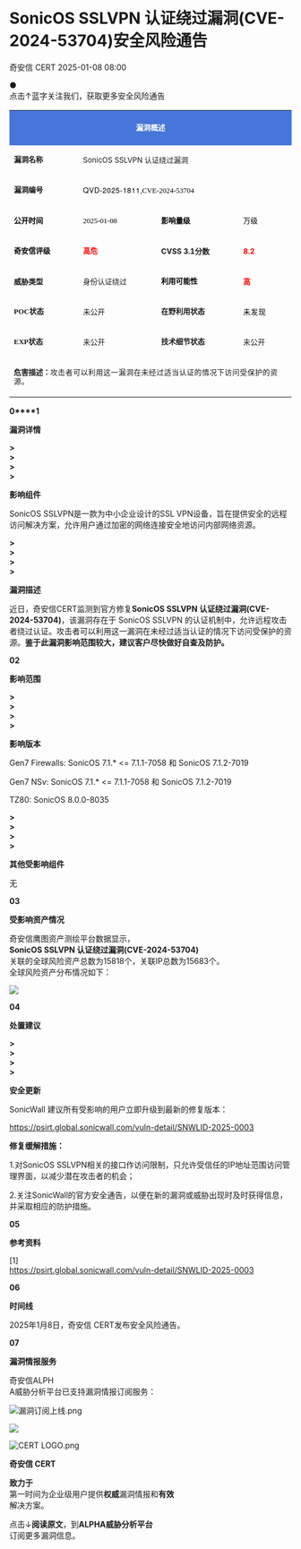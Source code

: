 #  SonicOS SSLVPN 认证绕过漏洞(CVE-2024-53704)安全风险通告   
 奇安信 CERT   2025-01-08 08:00  
  
●   
点击↑蓝字关注我们，获取更多安全风险通告  
  
  
<table><tbody style="-webkit-tap-highlight-color: transparent;outline: 0px;visibility: visible;"><tr style="-webkit-tap-highlight-color: transparent;outline: 0px;visibility: visible;"><td valign="middle" align="center" rowspan="1" colspan="4" style="-webkit-tap-highlight-color: transparent;outline: 0px;word-break: break-all;hyphens: auto;border-color: rgb(70, 118, 217);background-color: rgb(70, 118, 217);visibility: visible;"><p style="-webkit-tap-highlight-color: transparent;outline: 0px;line-height: 1.5em;visibility: visible;"><span style="-webkit-tap-highlight-color: transparent;outline: 0px;color: rgb(255, 255, 255);letter-spacing: 0px;visibility: visible;"><strong style="-webkit-tap-highlight-color: transparent;outline: 0px;visibility: visible;"><span style="-webkit-tap-highlight-color: transparent;outline: 0px;font-size: 13px;letter-spacing: 0px;visibility: visible;">漏洞概述</span></strong><br style="-webkit-tap-highlight-color: transparent;outline: 0px;visibility: visible;"/></span></p></td></tr><tr style="-webkit-tap-highlight-color: transparent;outline: 0px;visibility: visible;"><td valign="middle" align="left" width="136" style="-webkit-tap-highlight-color: transparent;outline: 0px;word-break: break-all;hyphens: auto;border-color: rgb(70, 118, 217);visibility: visible;"><p style="-webkit-tap-highlight-color: transparent;outline: 0px;line-height: 1em;visibility: visible;"><span style="-webkit-tap-highlight-color: transparent;outline: 0px;font-size: 13px;letter-spacing: 0px;visibility: visible;"><strong style="-webkit-tap-highlight-color: transparent;outline: 0px;visibility: visible;"><span style="-webkit-tap-highlight-color: transparent;outline: 0px;letter-spacing: 0px;font-family: 微软雅黑, &#34;Microsoft YaHei&#34;;visibility: visible;">漏洞名称</span></strong></span></p></td><td valign="middle" align="left" rowspan="1" colspan="3" style="-webkit-tap-highlight-color: transparent;outline: 0px;word-break: break-all;hyphens: auto;border-color: rgb(70, 118, 217);visibility: visible;"><p style="-webkit-tap-highlight-color: transparent;outline: 0px;line-height: 1em;visibility: visible;"><span style="-webkit-tap-highlight-color: transparent;outline: 0px;font-size: 13px;caret-color: red;letter-spacing: 0px;visibility: visible;">SonicOS SSLVPN 认证绕过漏洞</span></p></td></tr><tr style="-webkit-tap-highlight-color: transparent;outline: 0px;visibility: visible;"><td valign="middle" align="left" rowspan="1" colspan="1" width="136" style="-webkit-tap-highlight-color: transparent;outline: 0px;word-break: break-all;hyphens: auto;border-color: rgb(70, 118, 217);visibility: visible;"><p style="-webkit-tap-highlight-color: transparent;outline: 0px;line-height: 1em;visibility: visible;"><span style="-webkit-tap-highlight-color: transparent;outline: 0px;font-family: 微软雅黑, &#34;Microsoft YaHei&#34;;visibility: visible;"><span style="-webkit-tap-highlight-color: transparent;outline: 0px;font-size: 13px;visibility: visible;"><strong style="-webkit-tap-highlight-color: transparent;outline: 0px;visibility: visible;">漏洞编号</strong></span></span></p></td><td valign="middle" align="left" rowspan="1" colspan="3" style="-webkit-tap-highlight-color: transparent;outline: 0px;word-break: break-all;hyphens: auto;border-color: rgb(70, 118, 217);visibility: visible;"><p style="-webkit-tap-highlight-color: transparent;outline: 0px;line-height: 1em;visibility: visible;"><span style="-webkit-tap-highlight-color: transparent;outline: 0px;color: rgb(0, 0, 0);font-size: 13px;caret-color: rgb(255, 0, 0);font-family: 微软雅黑, &#34;Microsoft YaHei&#34;;visibility: visible;"><span style="-webkit-tap-highlight-color: transparent;outline: 0px;font-family: &#34;Helvetica Neue&#34;, Helvetica, &#34;PingFang SC&#34;, &#34;Hiragino Sans GB&#34;, &#34;Microsoft YaHei&#34;, 微软雅黑, Arial, sans-serif;letter-spacing: 0.578px;text-decoration-style: solid;text-decoration-color: rgb(0, 0, 0);visibility: visible;">QVD-2025-1811</span>,CVE-2024-53704</span></p></td></tr><tr style="-webkit-tap-highlight-color: transparent;outline: 0px;visibility: visible;"><td valign="middle" align="left" colspan="1" rowspan="1" width="136" style="-webkit-tap-highlight-color: transparent;outline: 0px;word-break: break-all;hyphens: auto;border-color: rgb(70, 118, 217);visibility: visible;"><p style="-webkit-tap-highlight-color: transparent;outline: 0px;line-height: 1em;visibility: visible;"><strong style="-webkit-tap-highlight-color: transparent;outline: 0px;visibility: visible;"><span style="-webkit-tap-highlight-color: transparent;outline: 0px;font-size: 13px;visibility: visible;"><strong style="-webkit-tap-highlight-color: transparent;cursor: text;color: rgb(0, 0, 0);caret-color: rgb(255, 0, 0);font-family: 微软雅黑, &#34;Microsoft YaHei&#34;, sans-serif;visibility: visible;max-inline-size: 100%;outline: none 0px !important;"><span style="-webkit-tap-highlight-color: transparent;cursor: text;font-family: 微软雅黑, &#34;Microsoft YaHei&#34;;visibility: visible;max-inline-size: 100%;outline: none 0px !important;">公开时间</span></strong></span></strong></p></td><td valign="middle" align="left" colspan="1" rowspan="1" width="157" style="-webkit-tap-highlight-color: transparent;outline: 0px;word-break: break-all;hyphens: auto;border-color: rgb(70, 118, 217);visibility: visible;"><p style="-webkit-tap-highlight-color: transparent;outline: 0px;line-height: 1em;visibility: visible;"><span style="-webkit-tap-highlight-color: transparent;outline: 0px;color: rgb(0, 0, 0);font-size: 13px;caret-color: rgb(255, 0, 0);font-family: 微软雅黑, &#34;Microsoft YaHei&#34;;visibility: visible;">2025-01-08</span></p></td><td valign="middle" align="left" colspan="1" rowspan="1" width="166" style="-webkit-tap-highlight-color: transparent;outline: 0px;word-break: break-all;hyphens: auto;border-color: rgb(70, 118, 217);visibility: visible;"><p style="-webkit-tap-highlight-color: transparent;outline: 0px;line-height: 1em;visibility: visible;"><strong style="-webkit-tap-highlight-color: transparent;outline: 0px;visibility: visible;"><span style="-webkit-tap-highlight-color: transparent;outline: 0px;font-size: 13px;visibility: visible;"><strong style="-webkit-tap-highlight-color: transparent;cursor: text;color: rgb(0, 0, 0);caret-color: rgb(255, 0, 0);font-family: 微软雅黑, &#34;Microsoft YaHei&#34;, sans-serif;visibility: visible;max-inline-size: 100%;outline: none 0px !important;"><span style="-webkit-tap-highlight-color: transparent;cursor: text;font-family: 微软雅黑, &#34;Microsoft YaHei&#34;;visibility: visible;max-inline-size: 100%;outline: none 0px !important;">影响量级</span></strong></span></strong></p></td><td valign="middle" align="left" colspan="1" rowspan="1" width="98" style="-webkit-tap-highlight-color: transparent;outline: 0px;word-break: break-all;hyphens: auto;border-color: rgb(70, 118, 217);visibility: visible;"><p style="-webkit-tap-highlight-color: transparent;outline: 0px;line-height: 1em;visibility: visible;"><span style="-webkit-tap-highlight-color: transparent;outline: 0px;color: rgb(0, 0, 0);font-size: 13px;caret-color: rgb(255, 0, 0);font-family: 微软雅黑, &#34;Microsoft YaHei&#34;;visibility: visible;">万级</span></p></td></tr><tr style="-webkit-tap-highlight-color: transparent;outline: 0px;visibility: visible;"><td valign="middle" align="left" width="136" style="-webkit-tap-highlight-color: transparent;outline: 0px;word-break: break-all;hyphens: auto;border-color: rgb(70, 118, 217);visibility: visible;"><p style="-webkit-tap-highlight-color: transparent;outline: 0px;line-height: 1em;visibility: visible;"><span style="-webkit-tap-highlight-color: transparent;outline: 0px;font-size: 13px;letter-spacing: 0px;visibility: visible;"><strong style="-webkit-tap-highlight-color: transparent;cursor: text;color: rgb(0, 0, 0);font-size: 17px;caret-color: rgb(255, 0, 0);font-family: 微软雅黑, &#34;Microsoft YaHei&#34;, sans-serif;visibility: visible;max-inline-size: 100%;outline: none 0px !important;"><span style="-webkit-tap-highlight-color: transparent;cursor: text;font-size: 13px;letter-spacing: 0px;visibility: visible;max-inline-size: 100%;outline: none 0px !important;">奇安信评级</span></strong></span></p></td><td valign="middle" align="left" width="157" style="-webkit-tap-highlight-color: transparent;outline: 0px;word-break: break-all;hyphens: auto;border-color: rgb(70, 118, 217);visibility: visible;"><p style="-webkit-tap-highlight-color: transparent;outline: 0px;line-height: 1em;visibility: visible;"><span style="-webkit-tap-highlight-color: transparent;outline: 0px;letter-spacing: 0px;visibility: visible;"><strong style="-webkit-tap-highlight-color: transparent;cursor: text;color: rgb(255, 0, 0);caret-color: rgb(255, 0, 0);font-family: 微软雅黑, &#34;Microsoft YaHei&#34;, sans-serif;visibility: visible;max-inline-size: 100%;outline: none 0px !important;"><span style="-webkit-tap-highlight-color: transparent;cursor: text;font-size: 13px;letter-spacing: 0px;visibility: visible;max-inline-size: 100%;outline: none 0px !important;">高危</span></strong></span></p></td><td valign="middle" align="left" width="166" style="-webkit-tap-highlight-color: transparent;outline: 0px;word-break: break-all;hyphens: auto;border-color: rgb(70, 118, 217);visibility: visible;"><p style="-webkit-tap-highlight-color: transparent;outline: 0px;line-height: 1em;visibility: visible;"><strong style="-webkit-tap-highlight-color: transparent;outline: 0px;visibility: visible;"><span style="-webkit-tap-highlight-color: transparent;outline: 0px;font-size: 13px;letter-spacing: 0px;visibility: visible;">CVSS 3.1分数</span></strong></p></td><td valign="middle" align="left" width="98" style="-webkit-tap-highlight-color: transparent;outline: 0px;word-break: break-all;hyphens: auto;border-color: rgb(70, 118, 217);visibility: visible;"><p style="-webkit-tap-highlight-color: transparent;outline: 0px;line-height: 1em;visibility: visible;"><span style="-webkit-tap-highlight-color: transparent;outline: 0px;color: rgb(255, 0, 0);visibility: visible;"><span style="-webkit-tap-highlight-color: transparent;outline: 0px;font-size: 13px;letter-spacing: normal;visibility: visible;"><strong style="-webkit-tap-highlight-color: transparent;outline: 0px;visibility: visible;">8.2</strong></span></span></p></td></tr><tr style="-webkit-tap-highlight-color: transparent;outline: 0px;visibility: visible;"><td valign="middle" align="left" colspan="1" rowspan="1" width="136" style="-webkit-tap-highlight-color: transparent;outline: 0px;word-break: break-all;hyphens: auto;border-color: rgb(70, 118, 217);visibility: visible;"><p style="-webkit-tap-highlight-color: transparent;outline: 0px;line-height: 1em;visibility: visible;"><span style="-webkit-tap-highlight-color: transparent;outline: 0px;font-size: 13px;visibility: visible;"><strong style="-webkit-tap-highlight-color: transparent;outline: 0px;visibility: visible;">威胁类型</strong></span></p></td><td valign="middle" align="left" colspan="1" rowspan="1" width="157" style="-webkit-tap-highlight-color: transparent;outline: 0px;word-break: break-all;hyphens: auto;border-color: rgb(70, 118, 217);visibility: visible;"><p style="-webkit-tap-highlight-color: transparent;outline: 0px;line-height: 1em;visibility: visible;"><span style="-webkit-tap-highlight-color: transparent;outline: 0px;font-size: 13px;letter-spacing: normal;caret-color: rgb(255, 0, 0);visibility: visible;">身份认证绕过</span></p></td><td valign="middle" align="left" colspan="1" rowspan="1" width="166" style="-webkit-tap-highlight-color: transparent;outline: 0px;word-break: break-all;hyphens: auto;border-color: rgb(70, 118, 217);visibility: visible;"><p style="-webkit-tap-highlight-color: transparent;outline: 0px;line-height: 1em;visibility: visible;"><strong style="-webkit-tap-highlight-color: transparent;cursor: text;color: rgb(0, 0, 0);caret-color: rgb(255, 0, 0);font-family: 微软雅黑, &#34;Microsoft YaHei&#34;, sans-serif;visibility: visible;max-inline-size: 100%;outline: none 0px !important;"><span style="-webkit-tap-highlight-color: transparent;cursor: text;font-size: 13px;visibility: visible;max-inline-size: 100%;outline: none 0px !important;">利用可能性</span></strong></p></td><td valign="middle" align="left" colspan="1" rowspan="1" width="98" style="-webkit-tap-highlight-color: transparent;outline: 0px;word-break: break-all;hyphens: auto;border-color: rgb(70, 118, 217);visibility: visible;"><p style="-webkit-tap-highlight-color: transparent;outline: 0px;line-height: 1em;visibility: visible;"><strong style="-webkit-tap-highlight-color: transparent;cursor: text;caret-color: rgb(255, 0, 0);color: rgb(255, 0, 0);font-family: 微软雅黑, &#34;Microsoft YaHei&#34;, sans-serif;visibility: visible;max-inline-size: 100%;outline: none 0px !important;"><span style="-webkit-tap-highlight-color: transparent;cursor: text;font-size: 13px;visibility: visible;max-inline-size: 100%;outline: none 0px !important;"><strong style="-webkit-tap-highlight-color: transparent;outline: 0px;font-family: system-ui, -apple-system, BlinkMacSystemFont, &#34;Helvetica Neue&#34;, &#34;PingFang SC&#34;, &#34;Hiragino Sans GB&#34;, &#34;Microsoft YaHei UI&#34;, &#34;Microsoft YaHei&#34;, Arial, sans-serif;letter-spacing: 0.544px;visibility: visible;">高</strong></span></strong></p></td></tr><tr style="-webkit-tap-highlight-color: transparent;outline: 0px;visibility: visible;"><td valign="middle" colspan="1" rowspan="1" align="left" width="136" style="-webkit-tap-highlight-color: transparent;outline: 0px;word-break: break-all;hyphens: auto;border-color: rgb(70, 118, 217);visibility: visible;"><p style="-webkit-tap-highlight-color: transparent;outline: 0px;line-height: 1em;visibility: visible;"><span style="-webkit-tap-highlight-color: transparent;outline: 0px;font-size: 13px;visibility: visible;"><strong style="-webkit-tap-highlight-color: transparent;outline: 0px;visibility: visible;"><span style="-webkit-tap-highlight-color: transparent;outline: 0px;font-family: 微软雅黑, &#34;Microsoft YaHei&#34;;visibility: visible;">POC状态</span></strong></span></p></td><td valign="middle" colspan="1" rowspan="1" align="left" width="157" style="-webkit-tap-highlight-color: transparent;outline: 0px;word-break: break-all;hyphens: auto;border-color: rgb(70, 118, 217);visibility: visible;"><p style="-webkit-tap-highlight-color: transparent;outline: 0px;line-height: 1em;visibility: visible;"><span style="-webkit-tap-highlight-color: transparent;outline: 0px;font-size: 13px;letter-spacing: normal;caret-color: rgb(255, 0, 0);visibility: visible;">未公开</span></p></td><td valign="middle" colspan="1" rowspan="1" align="left" width="166" style="-webkit-tap-highlight-color: transparent;outline: 0px;word-break: break-all;hyphens: auto;border-color: rgb(70, 118, 217);visibility: visible;"><p style="-webkit-tap-highlight-color: transparent;outline: 0px;line-height: 1em;visibility: visible;"><span style="-webkit-tap-highlight-color: transparent;outline: 0px;font-size: 13px;visibility: visible;"><strong style="-webkit-tap-highlight-color: transparent;outline: 0px;visibility: visible;"><span style="-webkit-tap-highlight-color: transparent;outline: 0px;font-family: 微软雅黑, &#34;Microsoft YaHei&#34;;visibility: visible;">在野利用状态</span></strong></span></p></td><td valign="middle" colspan="1" rowspan="1" align="left" width="98" style="-webkit-tap-highlight-color: transparent;outline: 0px;word-break: break-all;hyphens: auto;border-color: rgb(70, 118, 217);visibility: visible;"><p style="-webkit-tap-highlight-color: transparent;outline: 0px;line-height: 1em;visibility: visible;"><span style="-webkit-tap-highlight-color: transparent;outline: 0px;font-size: 13px;color: rgb(0, 0, 0);font-family: 微软雅黑, &#34;Microsoft YaHei&#34;;visibility: visible;"><span style="-webkit-tap-highlight-color: transparent;outline: 0px;visibility: visible;"><span style="-webkit-tap-highlight-color: transparent;outline: 0px;font-family: system-ui, -apple-system, BlinkMacSystemFont, &#34;Helvetica Neue&#34;, &#34;PingFang SC&#34;, &#34;Hiragino Sans GB&#34;, &#34;Microsoft YaHei UI&#34;, &#34;Microsoft YaHei&#34;, Arial, sans-serif;letter-spacing: 0.544px;visibility: visible;">未发现</span></span><strong style="-webkit-tap-highlight-color: transparent;outline: 0px;color: rgb(255, 0, 0);font-family: system-ui, -apple-system, BlinkMacSystemFont, &#34;Helvetica Neue&#34;, &#34;PingFang SC&#34;, &#34;Hiragino Sans GB&#34;, &#34;Microsoft YaHei UI&#34;, &#34;Microsoft YaHei&#34;, Arial, sans-serif;letter-spacing: 0.544px;text-wrap-style: initial;visibility: visible;"><span style="-webkit-tap-highlight-color: transparent;outline: 0px;font-family: 微软雅黑, &#34;Microsoft YaHei&#34;;visibility: visible;"><span style="-webkit-tap-highlight-color: transparent;outline: 0px;font-family: system-ui, -apple-system, BlinkMacSystemFont, &#34;Helvetica Neue&#34;, &#34;PingFang SC&#34;, &#34;Hiragino Sans GB&#34;, &#34;Microsoft YaHei UI&#34;, &#34;Microsoft YaHei&#34;, Arial, sans-serif;letter-spacing: 0.544px;visibility: visible;"></span></span></strong></span></p></td></tr><tr style="-webkit-tap-highlight-color: transparent;outline: 0px;visibility: visible;"><td valign="middle" colspan="1" rowspan="1" align="left" width="136" style="-webkit-tap-highlight-color: transparent;outline: 0px;word-break: break-all;hyphens: auto;border-color: rgb(70, 118, 217);visibility: visible;"><p style="-webkit-tap-highlight-color: transparent;outline: 0px;line-height: 1em;visibility: visible;"><span style="-webkit-tap-highlight-color: transparent;outline: 0px;font-size: 13px;visibility: visible;"><strong style="-webkit-tap-highlight-color: transparent;outline: 0px;visibility: visible;"><span style="-webkit-tap-highlight-color: transparent;outline: 0px;font-family: 微软雅黑, &#34;Microsoft YaHei&#34;;visibility: visible;">EXP状态</span></strong></span></p></td><td valign="middle" colspan="1" rowspan="1" align="left" width="157" style="-webkit-tap-highlight-color: transparent;outline: 0px;word-break: break-all;hyphens: auto;border-color: rgb(70, 118, 217);visibility: visible;"><p style="-webkit-tap-highlight-color: transparent;outline: 0px;line-height: 1em;visibility: visible;"><span style="-webkit-tap-highlight-color: transparent;outline: 0px;font-size: 13px;letter-spacing: normal;caret-color: rgb(255, 0, 0);visibility: visible;">未公开</span></p></td><td valign="middle" colspan="1" rowspan="1" align="left" width="166" style="-webkit-tap-highlight-color: transparent;outline: 0px;word-break: break-all;hyphens: auto;border-color: rgb(70, 118, 217);visibility: visible;"><p style="-webkit-tap-highlight-color: transparent;outline: 0px;line-height: 1em;visibility: visible;"><span style="-webkit-tap-highlight-color: transparent;outline: 0px;font-size: 13px;visibility: visible;"><strong style="-webkit-tap-highlight-color: transparent;outline: 0px;visibility: visible;"><span style="-webkit-tap-highlight-color: transparent;outline: 0px;font-family: 微软雅黑, &#34;Microsoft YaHei&#34;;visibility: visible;">技术细节状态</span></strong></span></p></td><td valign="middle" colspan="1" rowspan="1" align="left" width="98" style="-webkit-tap-highlight-color: transparent;outline: 0px;word-break: break-all;hyphens: auto;border-color: rgb(70, 118, 217);visibility: visible;"><p style="-webkit-tap-highlight-color: transparent;outline: 0px;line-height: 1em;visibility: visible;"><span style="-webkit-tap-highlight-color: transparent;outline: 0px;font-size: 13px;letter-spacing: normal;caret-color: rgb(255, 0, 0);visibility: visible;">未公开</span></p></td></tr><tr style="-webkit-tap-highlight-color: transparent;outline: 0px;visibility: visible;"><td valign="middle" colspan="4" rowspan="1" align="left" style="-webkit-tap-highlight-color: transparent;outline: 0px;word-break: break-all;hyphens: auto;border-color: rgb(70, 118, 217);visibility: visible;"><p style="-webkit-tap-highlight-color: transparent;outline: 0px;line-height: 1em;visibility: visible;"><strong style="-webkit-tap-highlight-color: transparent;outline: 0px;visibility: visible;"><span style="-webkit-tap-highlight-color: transparent;outline: 0px;font-size: 13px;visibility: visible;">危害描述：</span></strong><span style="-webkit-tap-highlight-color: transparent;outline: 0px;font-size: 13px;letter-spacing: 0.544px;text-align: justify;visibility: visible;">攻击者可以利用这一漏洞在未经过适当认证的情况下访问受保护的资源。</span></p></td></tr></tbody></table>  
  
  
**0****1**  
  
**漏洞详情**  
  
**>**  
**>**  
**>**  
**>**  
  
**影响组件**  
  
SonicOS SSLVPN是一款为中小企业设计的SSL VPN设备，旨在提供安全的远程访问解决方案，允许用户通过加密的网络连接安全地访问内部网络资源。  
  
**>**  
**>**  
**>**  
**>**  
  
**漏洞描述**  
  
近日，奇安信CERT监测到官方修复**SonicOS SSLVPN 认证绕过漏洞(CVE-2024-53704)**，该漏洞存在于 SonicOS SSLVPN 的认证机制中，允许远程攻击者绕过认证。攻击者可以利用这一漏洞在未经过适当认证的情况下访问受保护的资源。**鉴于此漏洞影响范围较大，建议客户尽快做好自查及防护。**  
  
  
  
**02**  
  
**影响范围**  
  
**>**  
**>**  
**>**  
**>**  
  
**影响版本**  
  
  
Gen7 Firewalls: SonicOS 7.1.* <= 7.1.1-7058 和 SonicOS 7.1.2-7019  
  
Gen7 NSv: SonicOS 7.1.* <= 7.1.1-7058 和 SonicOS 7.1.2-7019  
  
TZ80: SonicOS 8.0.0-8035  
  
**>**  
**>**  
**>**  
**>**  
  
**其他受影响组件**  
  
无  
  
  
**03**  
  
**受影响资产情况**  
  
奇安信鹰图资产测绘平台数据显示，  
**SonicOS SSLVPN 认证绕过漏洞(CVE-2024-53704)**  
关联的全球风险资产总数为15818个，关联IP总数为15683个。  
全球风险资产分布情况如下：  
  
![](https://mmbiz.qpic.cn/mmbiz_png/EkibxOB3fs49WHNkPgB7aHJPeyKQ5uxa1TS8AF9rYzOlYGbdfUgycU63yKxC6vblCiaFqN5K3bXb4yzCLNlkr8Fg/640?wx_fmt=png&from=appmsg "")  
  
  
**04**  
  
**处置建议**  
  
**>**  
**>**  
**>**  
**>**  
  
**安全更新**  
  
SonicWall 建议所有受影响的用户立即升级到最新的修复版本：  
  
https://psirt.global.sonicwall.com/vuln-detail/SNWLID-2025-0003  
  
**修复缓解措施：**  
  
1.对SonicOS SSLVPN相关的接口作访问限制，只允许受信任的IP地址范围访问管理界面，以减少潜在攻击者的机会；  
  
2.关注SonicWall的官方安全通告，以便在新的漏洞或威胁出现时及时获得信息，并采取相应的防护措施。  
  
  
  
**05**  
  
**参考资料**  
  
[1]  
https://psirt.global.sonicwall.com/vuln-detail/SNWLID-2025-0003  
  
  
  
  
**06**  
  
**时间线**  
  
2025年1月8日，奇安信 CERT发布安全风险通告。  
  
  
  
**07**  
  
**漏洞情报服务**  
  
  
奇安信ALPH  
A威胁分析平台已支持漏洞情报订阅服务：  
  
![](https://mmbiz.qpic.cn/mmbiz_png/EkibxOB3fs4ibpFEkqfMZfO3smS6RKd9BY9IJ0MPzeiashvK2XLpdl3XtTtCD91h0jS26fqvuWpEMXgmXa85qLkoA/640?wxfrom=5&wx_lazy=1&wx_co=1&wx_fmt=other&tp=webp "漏洞订阅上线.png")  
  
  
  
![](https://mmbiz.qpic.cn/mmbiz_png/3tG2LbK7WG3tezJEzJsicLSWCGsIggLbcfk4LB5WK7pdSwMksxPOAoHuibjQpBlEId4nyIIw52n2J8N8MowYZcjA/640?wxfrom=5&wx_lazy=1&wx_co=1&wx_fmt=other&tp=webp "")  
  
  
![](https://mmbiz.qpic.cn/mmbiz_png/EkibxOB3fs4ibpFEkqfMZfO3smS6RKd9BYBVaibvBq1vXprZIc191LXKibdiaApA16q3UgmibQDv4yW09qT88J3jRUfA/640?wxfrom=5&wx_lazy=1&wx_co=1&wx_fmt=other&tp=webp "CERT LOGO.png")  
  
**奇安信 CERT**  
  
**致力于**  
第一时间为企业级用户提供**权威**漏洞情报和**有效**  
解决方案。  
  
  
点击↓**阅读原文**，到**ALPHA威胁分析平台**  
订阅更多漏洞信息。  
  
